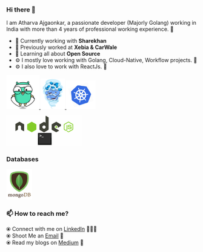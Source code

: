 ### Hi there 👋

I am Atharva Ajgaonkar, a passionate developer (Majorly Golang) working in India with more than 4 years of professional working experience. 🎯

- 🏢 Currently working with **Sharekhan**
- 🏢 Previously worked at **Xebia & CarWale**
- 🌱 Learning all about **Open Source**
- ⚙️ I mostly love working with Golang, Cloud-Native, Workflow projects. 🚀
- ⚙️ I also love to work with ReactJs. 🚀

<p float="left">
  <a href="https://golang.org/" target="_blank" >
    <img src="https://raw.githubusercontent.com/vinamra28/vinamra28/master/assets/golang.gif"  height="90" />
  </a>
  <a href="https://www.docker.com/" target="_blank" >
    <img src="https://raw.githubusercontent.com/vinamra28/vinamra28/master/assets/docker.gif"  height="80" /> 
  </a>
  <a href="https://kubernetes.io/" target="_blank" >
    <img src="https://raw.githubusercontent.com/vinamra28/vinamra28/master/assets/k8s.gif"  height="75" />
  </a>
 </p>

 <p float="left">
  <a href="https://www.docker.com/" target="_blank" >
    <img src="https://raw.githubusercontent.com/vinamra28/vinamra28/master/assets/nodejs.gif"  height="80" /> 
  </a>
 </p>

### Databases

<p float="left">
  <a href="https://www.mongodb.com/" target="_blank" >
    <img src="https://raw.githubusercontent.com/vinamra28/vinamra28/master/assets/mongo.gif" height="80" />
  </a>
</p>

### 📫 How to reach me?

⦿ Connect with me on [LinkedIn](https://www.linkedin.com/in/atharvaajgaonkar/) 👨🏻‍💻 <br>
⦿ Shoot Me an [Email](atharvaajgaonkar29@gmail.com) 💌 <br>
⦿ Read my blogs on [Medium](https://medium.com/@atharvaajgaonkar29) 📝 <br>
